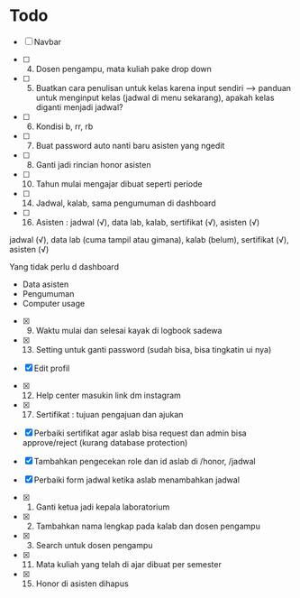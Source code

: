 # Todo


- [ ] Navbar

- [ ] 4. Dosen pengampu, mata kuliah pake drop down 

- [ ] 5. Buatkan cara penulisan untuk kelas karena input sendiri 
--> panduan untuk menginput kelas (jadwal di menu sekarang), apakah kelas diganti menjadi jadwal?

- [ ] 6. Kondisi b, rr, rb

- [ ] 7. Buat password auto nanti baru asisten yang ngedit
- [ ] 8. Ganti jadi rincian honor asisten

- [ ] 10. Tahun mulai mengajar dibuat seperti periode

- [ ] 14. Jadwal, kalab, sama pengumuman di dashboard


- [ ] 16. Asisten : jadwal (√), data lab, kalab, sertifikat (√), asisten (√)

jadwal (√), data lab (cuma tampil atau gimana), kalab (belum), sertifikat (√), asisten (√)


Yang tidak perlu d dashboard
* Data asisten
* Pengumuman
* Computer usage

- [x] 9. Waktu mulai dan selesai kayak di logbook sadewa
- [x] 13. Setting untuk ganti password (sudah bisa, bisa tingkatin ui nya)
- [x] Edit profil
- [x] 12. Help center masukin link dm instagram
- [x] 17. Sertifikat : tujuan pengajuan dan ajukan
- [x] Perbaiki sertifikat agar aslab bisa request dan admin bisa approve/reject (kurang database protection)
- [x] Tambahkan pengecekan role dan id aslab di /honor, /jadwal
- [x] Perbaiki form jadwal ketika aslab menambahkan jadwal 
- [x] 1. Ganti ketua jadi kepala laboratorium
- [x] 2. Tambahkan nama lengkap pada kalab dan dosen pengampu

- [x] 3. Search untuk dosen pengampu
- [x] 11. Mata kuliah yang telah di ajar dibuat per semester
- [x] 15. Honor di asisten dihapus
